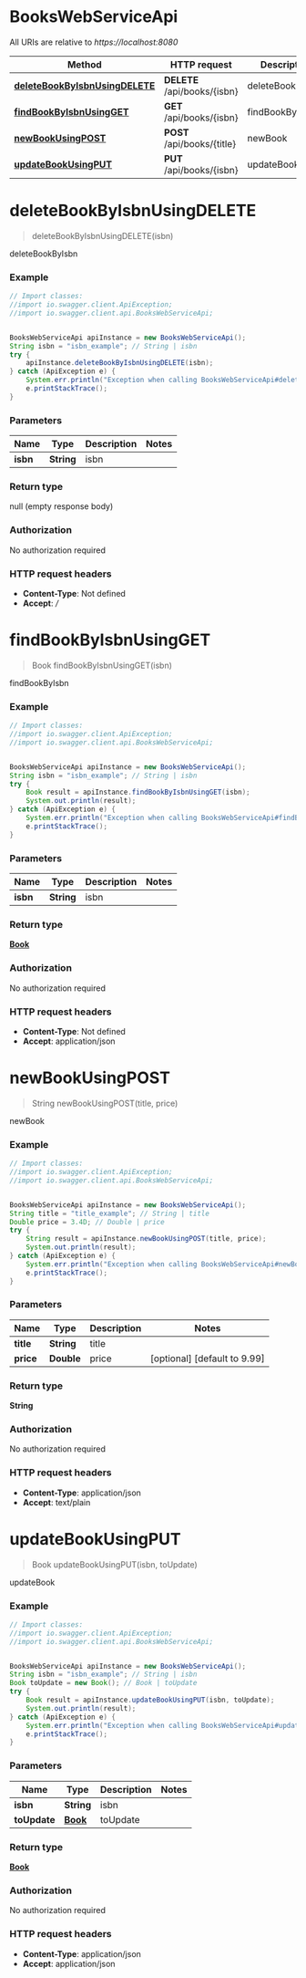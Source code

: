 # BooksWebServiceApi

All URIs are relative to *https://localhost:8080*

Method | HTTP request | Description
------------- | ------------- | -------------
[**deleteBookByIsbnUsingDELETE**](BooksWebServiceApi.md#deleteBookByIsbnUsingDELETE) | **DELETE** /api/books/{isbn} | deleteBookByIsbn
[**findBookByIsbnUsingGET**](BooksWebServiceApi.md#findBookByIsbnUsingGET) | **GET** /api/books/{isbn} | findBookByIsbn
[**newBookUsingPOST**](BooksWebServiceApi.md#newBookUsingPOST) | **POST** /api/books/{title} | newBook
[**updateBookUsingPUT**](BooksWebServiceApi.md#updateBookUsingPUT) | **PUT** /api/books/{isbn} | updateBook


<a name="deleteBookByIsbnUsingDELETE"></a>
# **deleteBookByIsbnUsingDELETE**
> deleteBookByIsbnUsingDELETE(isbn)

deleteBookByIsbn

### Example
```java
// Import classes:
//import io.swagger.client.ApiException;
//import io.swagger.client.api.BooksWebServiceApi;


BooksWebServiceApi apiInstance = new BooksWebServiceApi();
String isbn = "isbn_example"; // String | isbn
try {
    apiInstance.deleteBookByIsbnUsingDELETE(isbn);
} catch (ApiException e) {
    System.err.println("Exception when calling BooksWebServiceApi#deleteBookByIsbnUsingDELETE");
    e.printStackTrace();
}
```

### Parameters

Name | Type | Description  | Notes
------------- | ------------- | ------------- | -------------
 **isbn** | **String**| isbn |

### Return type

null (empty response body)

### Authorization

No authorization required

### HTTP request headers

 - **Content-Type**: Not defined
 - **Accept**: */*

<a name="findBookByIsbnUsingGET"></a>
# **findBookByIsbnUsingGET**
> Book findBookByIsbnUsingGET(isbn)

findBookByIsbn

### Example
```java
// Import classes:
//import io.swagger.client.ApiException;
//import io.swagger.client.api.BooksWebServiceApi;


BooksWebServiceApi apiInstance = new BooksWebServiceApi();
String isbn = "isbn_example"; // String | isbn
try {
    Book result = apiInstance.findBookByIsbnUsingGET(isbn);
    System.out.println(result);
} catch (ApiException e) {
    System.err.println("Exception when calling BooksWebServiceApi#findBookByIsbnUsingGET");
    e.printStackTrace();
}
```

### Parameters

Name | Type | Description  | Notes
------------- | ------------- | ------------- | -------------
 **isbn** | **String**| isbn |

### Return type

[**Book**](Book.md)

### Authorization

No authorization required

### HTTP request headers

 - **Content-Type**: Not defined
 - **Accept**: application/json

<a name="newBookUsingPOST"></a>
# **newBookUsingPOST**
> String newBookUsingPOST(title, price)

newBook

### Example
```java
// Import classes:
//import io.swagger.client.ApiException;
//import io.swagger.client.api.BooksWebServiceApi;


BooksWebServiceApi apiInstance = new BooksWebServiceApi();
String title = "title_example"; // String | title
Double price = 3.4D; // Double | price
try {
    String result = apiInstance.newBookUsingPOST(title, price);
    System.out.println(result);
} catch (ApiException e) {
    System.err.println("Exception when calling BooksWebServiceApi#newBookUsingPOST");
    e.printStackTrace();
}
```

### Parameters

Name | Type | Description  | Notes
------------- | ------------- | ------------- | -------------
 **title** | **String**| title |
 **price** | **Double**| price | [optional] [default to 9.99]

### Return type

**String**

### Authorization

No authorization required

### HTTP request headers

 - **Content-Type**: application/json
 - **Accept**: text/plain

<a name="updateBookUsingPUT"></a>
# **updateBookUsingPUT**
> Book updateBookUsingPUT(isbn, toUpdate)

updateBook

### Example
```java
// Import classes:
//import io.swagger.client.ApiException;
//import io.swagger.client.api.BooksWebServiceApi;


BooksWebServiceApi apiInstance = new BooksWebServiceApi();
String isbn = "isbn_example"; // String | isbn
Book toUpdate = new Book(); // Book | toUpdate
try {
    Book result = apiInstance.updateBookUsingPUT(isbn, toUpdate);
    System.out.println(result);
} catch (ApiException e) {
    System.err.println("Exception when calling BooksWebServiceApi#updateBookUsingPUT");
    e.printStackTrace();
}
```

### Parameters

Name | Type | Description  | Notes
------------- | ------------- | ------------- | -------------
 **isbn** | **String**| isbn |
 **toUpdate** | [**Book**](Book.md)| toUpdate |

### Return type

[**Book**](Book.md)

### Authorization

No authorization required

### HTTP request headers

 - **Content-Type**: application/json
 - **Accept**: application/json

